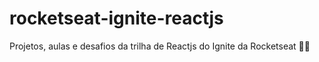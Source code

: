 # rocketseat-ignite-reactjs
Projetos, aulas e desafios da trilha de Reactjs do Ignite da Rocketseat 🚀💜
